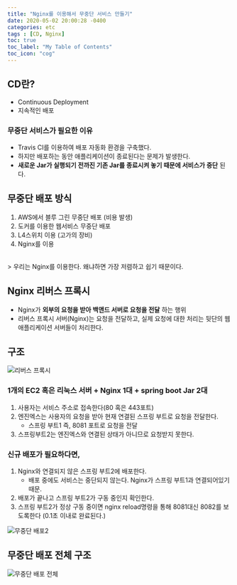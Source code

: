 ```yaml
---
title: "Nginx를 이용해서 무중단 서비스 만들기"
date: 2020-05-02 20:00:28 -0400
categories: etc
tags : [CD, Nginx]
toc: true
toc_label: "My Table of Contents"
toc_icon: "cog"
---
```

## CD란?
- Continuous Deployment
- 지속적인 배포

### 무중단 서비스가 필요한 이유
- Travis CI를 이용하여 배포 자동화 환경을 구축했다.
- 하지만 배포하는 동안 애플리케이션이 종료된다는 문제가 발생한다.
- __새로운 Jar가 실행되기 전까진 기존 Jar를 종료시켜 놓기 때문에 서비스가 중단__ 된다.

## 무중단 배포 방식
1. AWS에서 블루 그린 무중단 배포 (비용 발생)
2. 도커를 이용한 웹서비스 무중단 배포
3. L4스위치 이용 (고가의 장비)
4. Nginx를 이용
<br>
> 우리는 Nginx를 이용한다.
왜냐하면 가장 저렴하고 쉽기 때문이다.

## Nginx 리버스 프록시
- Nginx가 __외부의 요청을 받아 백앤드 서버로 요청을 전달__ 하는 행위
- 리버스 프록시 서버(Nginx)는 요청을 전달하고, 실제 요청에 대한 처리는 뒷단의 웹 애플리케이션 서버들이 처리한다.

## 구조
![리버스 프록시](https://user-images.githubusercontent.com/55946791/80852559-8f7a5a00-8c64-11ea-924a-57ef628b31cc.jpg)
### 1개의 EC2 혹은 리눅스 서버 + Nginx 1대 + spring boot Jar 2대
1. 사용자는 서비스 주소로 접속한다(80 혹은 443포트)
2. 엔진엑스는 사용자의 요청을 받아 현재 연결된 스프링 부트로 요청을 전달한다.
    - 스프링 부트1 즉, 8081 포트로 요청을 전달
3. 스프링부트2는 엔진엑스와 연결된 상태가 아니므로 요청받지 못한다.

### 신규 배포가 필요하다면,
1. Nginx와 연결되지 않은 스프링 부트2에 배포한다.
    - 배포 중에도 서비스는 중단되지 않는다. Nginx가 스프링 부트1과 연결되어있기 때문.
2. 배포가 끝나고 스프링 부트2가 구동 중인지 확인한다.
3. 스프링 부트2가 정상 구동 중이면 nginx reload명령을 통해 8081대신 8082를 보도록한다 (0.1초 이내로 완료된다.)

![무중단 배포2](https://user-images.githubusercontent.com/55946791/80852672-4d9de380-8c65-11ea-9bc8-640af55f9be4.jpg)


## 무중단 배포 전체 구조
![무중단 배포 전체](https://user-images.githubusercontent.com/55946791/80852691-70c89300-8c65-11ea-96dd-3c084b73cfe1.jpg)
